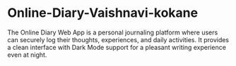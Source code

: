 # Online-Diary-Vaishnavi-kokane
The Online Diary Web App is a personal journaling platform where users can securely log their thoughts, experiences, and daily activities. It provides a clean interface with Dark Mode support for a pleasant writing experience even at night.
